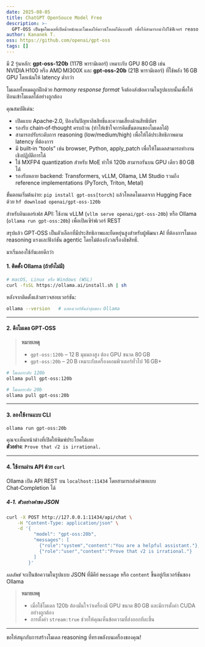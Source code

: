 ```yaml
---
date: 2025-08-05
title: ChatGPT OpenSouce Model Free
description: >-
  GPT‑OSS เป็นชุดโมเดลที่เปิดน้ำหนักและโมเดลให้ดาวน์โหลดได้แบบฟรี เพื่อให้สามารถนำไปใช้ฟีเจอร์ reasoning, agentic tasks และการปรับแต่งง่าย ๆ ในระบบของคุณ
author: Kananek T.
oss: https://github.com/openai/gpt-oss
tags: []
---
```


มี 2 รุ่นหลัก: **gpt‑oss‑120b** (117B พารามิเตอร์) เหมาะกับ GPU 80 GB เช่น NVIDIA H100 หรือ AMD MI300X และ **gpt‑oss‑20b** (21B พารามิเตอร์) ที่ใช้พลัง 16 GB GPU โดยเน้นให้ latency ต่ำกว่า

โมเดลทั้งหมดถูกฝึกด้วย _harmony response format_ จึงต้องส่งข้อความในรูปแบบนั้นเพื่อให้ป้อนเข้าโมเดลได้อย่างถูกต้อง

คุณสมบัติเด่น:

- เปิดแบบ Apache‑2.0, ป้องกันปัญหาลิขสิทธิ์และความเสี่ยงด้านสิทธิบัตร
- รองรับ chain‑of‑thought ครบถ้วน (ทำให้เข้าใจการคิดขั้นตอนของโมเดลได้)
- สามารถปรับระดับการ reasoning (low/medium/high) เพื่อให้ได้ประสิทธิภาพตาม latency ที่ต้องการ
- มี built‑in “tools” เช่น browser, Python, apply_patch เพื่อให้โมเดลสามารถทำงานเชิงปฏิบัติการได้
- ใช้ MXFP4 quantization สำหรับ MoE ทำให้ 120b สามารถรันบน GPU เดียว 80 GB ได้
- รองรับหลาย backend: Transformers, vLLM, Ollama, LM Studio รวมถึง reference implementations (PyTorch, Triton, Metal)

ขั้นตอนเริ่มต้นง่าย: `pip install gpt‑oss[torch]` แล้วโหลดโมเดลจาก Hugging Face ด้วย `hf download openai/gpt‑oss‑120b`

สำหรับอินเตอร์เฟส API: ใช้งาน vLLM (`vllm serve openai/gpt‑oss‑20b`) หรือ Ollama (`ollama run gpt‑oss:20b`) เพื่อเปิดเซิร์ฟเวอร์ REST

สรุปแล้ว GPT‑OSS เป็นตัวเลือกที่มีประสิทธิภาพและยืดหยุ่นสูงสำหรับผู้พัฒนา AI ที่ต้องการโมเดล reasoning แรงและฟังก์ชัน agentic โดยไม่ต้องกังวลเรื่องลิขสิทธิ์.

มาเริ่มลองใช้กันเลยดีกว่า

#### 1. ติดตั้ง Ollama (ถ้ายังไม่มี)

```bash
# macOS, Linux หรือ Windows (WSL)
curl -fsSL https://ollama.ai/install.sh | sh
```

หลังจากติดตั้งแล้วตรวจสอบเวอร์ชัน:

```bash
ollama --version   # แสดงเวอร์ชันล่าสุดของ Ollama
```

---

#### 2. ดึงโมเดล GPT‑OSS

> **หมายเหตุ**
>
> - `gpt‑oss:120b` – 12 B มุมมองสูง ต้อง GPU ขนาด 80 GB
> - `gpt‑oss:20b` – 20 B เหมาะกับเครื่องคอมพิวเตอร์ทั่วไป 16 GB+

```bash
# โมเดลระดับ 120b
ollama pull gpt-oss:120b

# โมเดลระดับ 20b
ollama pull gpt-oss:20b
```

---

#### 3. ลองใช้งานแบบ CLI

```bash
ollama run gpt-oss:20b
```

คุณจะเห็นหน้าต่างที่เปิดให้พิมพ์ประโยคได้เลย  
**ตัวอย่าง**: `Prove that √2 is irrational.`

---

#### 4. ใช้งานผ่าน API ด้วย `curl`

Ollama เปิด API REST บน `localhost:11434` โดยสามารถส่งคำขอแบบ Chat‑Completion ได้

##### 4‑1. ตัวอย่างคำขอ JSON

```bash
curl -X POST http://127.0.0.1:11434/api/chat \
    -H "Content-Type: application/json" \
    -d '{
          "model": "gpt-oss:20b",
          "messages": [
            {"role":"system","content":"You are a helpful assistant."},
            {"role":"user","content":"Prove that √2 is irrational."}
          ]
        }'
```

_ผลลัพธ์_ จะเป็นข้อความในรูปแบบ JSON ที่มีคีย์ `message` หรือ `content` ขึ้นอยู่กับเวอร์ชันของ Ollama

> **หมายเหตุ**
>
> - เมื่อใช้โมเดล 120b ต้องมั่นใจว่าเครื่องมี GPU ขนาด 80 GB และมีการตั้งค่า CUDA อย่างถูกต้อง
> - การตั้งค่า `stream:true` ช่วยให้คุณเห็นข้อความที่ส่งออกทีละชิ้น

---

ขอให้สนุกกับการสร้างโมเดล reasoning ที่ทรงพลังบนเครื่องของคุณ!
